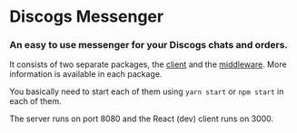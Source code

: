 # Discogs Messenger

### An easy to use messenger for your Discogs chats and orders.

It consists of two separate packages, the [client](./client-react) and the [middleware](./middleware).
More information is available in each package.

You basically need to start each of them using `yarn start` or `npm start` in each of them.

The server runs on port 8080 and the React (dev) client runs on 3000.